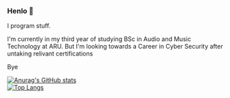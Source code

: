 ### Henlo 👋

I program stuff.

I'm currently in my third year of studying BSc in Audio and Music Technology at ARU.
But I'm looking towards a Career in Cyber Security after untaking relivant certifications

Bye

[![Anurag's GitHub stats](https://github-readme-stats.vercel.app/api?username=I-Chlo&theme=radical)](https://github.com/anuraghazra/github-readme-stats)<br>
[![Top Langs](https://github-readme-stats.vercel.app/api/top-langs/?username=I-Chlo&theme=radical)](https://github.com/anuraghazra/github-readme-stats)
